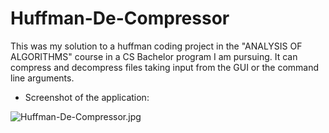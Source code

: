 # Huffman-De-Compressor


This was my solution to a huffman coding project in the "ANALYSIS OF ALGORITHMS" course in a CS Bachelor program I am pursuing.
It can compress and decompress files taking input from the GUI or the command line arguments.

* Screenshot of the application:

![Huffman-De-Compressor.jpg](https://i.imgur.com/Y8v86hJ.jpg)
